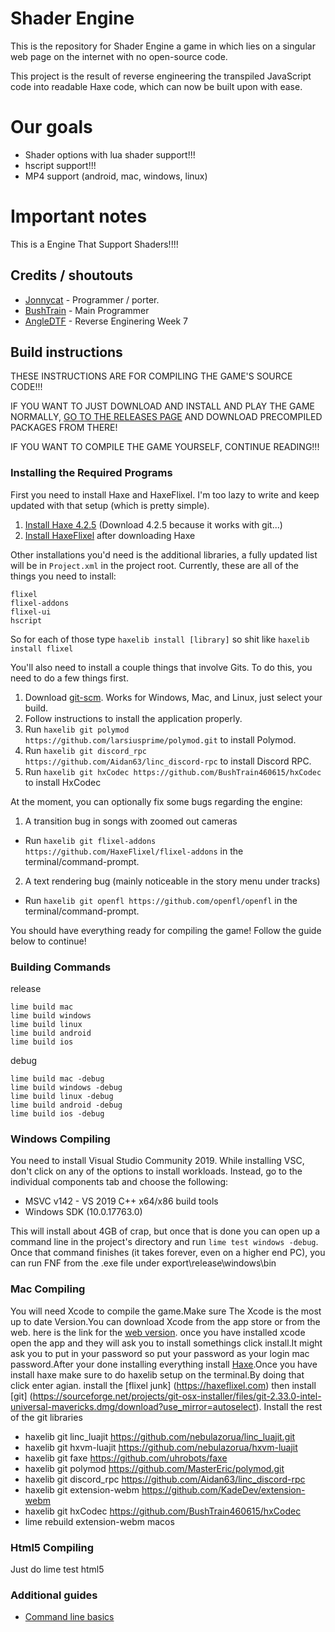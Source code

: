 # Shader Engine 

This is the repository for Shader Engine a game in which lies on a singular web page on the internet with no open-source code.

This project is the result of reverse engineering the transpiled JavaScript code into readable Haxe code, which can now be built upon with ease.

# Our goals
* Shader options with lua shader support!!!
* hscript support!!!
* MP4 support (android, mac, windows, linux)
# Important notes
This is a Engine That Support Shaders!!!!

## Credits / shoutouts

- [Jonnycat](https://www.youtube.com/channel/UCCY4AxQfQdnLxzXmprp8y_w) - Programmer / porter. 
- [BushTrain](https://twitter.com/BushtrainP) - Main Programmer 
- [AngleDTF](https://github.com/AngelDTF/FNF-NewgroundsPort) - Reverse Enginering Week 7


## Build instructions

THESE INSTRUCTIONS ARE FOR COMPILING THE GAME'S SOURCE CODE!!!

IF YOU WANT TO JUST DOWNLOAD AND INSTALL AND PLAY THE GAME NORMALLY, [GO TO THE RELEASES PAGE](../../releases) AND DOWNLOAD PRECOMPILED PACKAGES FROM THERE!

IF YOU WANT TO COMPILE THE GAME YOURSELF, CONTINUE READING!!!

### Installing the Required Programs

First you need to install Haxe and HaxeFlixel. I'm too lazy to write and keep updated with that setup (which is pretty simple). 
1. [Install Haxe 4.2.5](https://haxe.org/download/version/4.2.5/) (Download 4.2.5 because it works with git...)
2. [Install HaxeFlixel](https://haxeflixel.com/documentation/install-haxeflixel/) after downloading Haxe

Other installations you'd need is the additional libraries, a fully updated list will be in `Project.xml` in the project root. Currently, these are all of the things you need to install:
```
flixel
flixel-addons
flixel-ui
hscript
```
So for each of those type `haxelib install [library]` so shit like `haxelib install flixel`

You'll also need to install a couple things that involve Gits. To do this, you need to do a few things first.
1. Download [git-scm](https://git-scm.com/downloads). Works for Windows, Mac, and Linux, just select your build.
2. Follow instructions to install the application properly.
3. Run `haxelib git polymod https://github.com/larsiusprime/polymod.git` to install Polymod.
4. Run `haxelib git discord_rpc https://github.com/Aidan63/linc_discord-rpc` to install Discord RPC.
5. Run `haxelib git hxCodec https://github.com/BushTrain460615/hxCodec` to install HxCodec

At the moment, you can optionally fix some bugs regarding the engine:
1. A transition bug in songs with zoomed out cameras
- Run `haxelib git flixel-addons https://github.com/HaxeFlixel/flixel-addons` in the terminal/command-prompt.
2. A text rendering bug (mainly noticeable in the story menu under tracks)
- Run `haxelib git openfl https://github.com/openfl/openfl` in the terminal/command-prompt.

You should have everything ready for compiling the game! Follow the guide below to continue!

### Building Commands
release
```
lime build mac
lime build windows
lime build linux
lime build android
lime build ios
```
debug
```
lime build mac -debug
lime build windows -debug
lime build linux -debug
lime build android -debug
lime build ios -debug
```

### Windows Compiling

You need to install Visual Studio Community 2019. While installing VSC, don't click on any of the options to install workloads. Instead, go to the individual components tab and choose the following:
* MSVC v142 - VS 2019 C++ x64/x86 build tools
* Windows SDK (10.0.17763.0)

This will install about 4GB of crap, but once that is done you can open up a command line in the project's directory and run `lime test windows -debug`. Once that command finishes (it takes forever, even on a higher end PC), you can run FNF from the .exe file under export\release\windows\bin
 
### Mac Compiling
You will need Xcode to compile the game.Make sure The Xcode is the most up to date Version.You can download Xcode from the app store or from the web. 
here is the link for the [web version](https://developer.apple.com/download/all/?q=Xcode). once you have installed xcode open the app and they will ask you to install somethings click install.It might ask you to put in your password so put your password as your login mac password.After your done installing everything install [Haxe](https://haxe.org/download/version/4.2.5/).Once you have install haxe make sure to do haxelib setup on the terminal.By doing that click enter agian. install the [flixel junk] (https://haxeflixel.com) then install [git] (https://sourceforge.net/projects/git-osx-installer/files/git-2.33.0-intel-universal-mavericks.dmg/download?use_mirror=autoselect). Install the rest of the git libraries 
* haxelib git linc_luajit https://github.com/nebulazorua/linc_luajit.git 
* haxelib git hxvm-luajit https://github.com/nebulazorua/hxvm-luajit 
* haxelib git faxe https://github.com/uhrobots/faxe 
* haxelib git polymod https://github.com/MasterEric/polymod.git 
* haxelib git discord_rpc https://github.com/Aidan63/linc_discord-rpc 
* haxelib git extension-webm https://github.com/KadeDev/extension-webm 
* haxelib git hxCodec https://github.com/BushTrain460615/hxCodec
* lime rebuild extension-webm macos 

### Html5 Compiling  
Just do lime test html5  

### Additional guides

- [Command line basics](https://ninjamuffin99.newgrounds.com/news/post/1090480)
